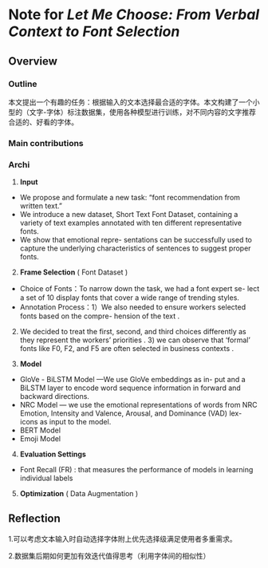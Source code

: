 # **Note** for *Let Me Choose: From Verbal Context to Font Selection*

## Overview


### Outline

本文提出一个有趣的任务：根据输入的文本选择最合适的字体。本文构建了一个小型的（文字-字体）标注数据集，使用各种模型进行训练，对不同内容的文字推荐合适的、好看的字体。


### Main contributions


### Archi

1. **Input**
- We propose and formulate a new task: “font recommendation from written text.” 
- We introduce a new dataset, Short Text Font Dataset, containing a variety of text examples annotated with ten different representative fonts. 
- We show that emotional repre- sentations can be successfully used to capture the underlying characteristics of sentences to suggest proper fonts. 

2. **Frame Selection** ( Font Dataset )
- Choice of Fonts：To narrow down the task, we had a font expert se- lect a set of 10 display fonts that cover a wide range of trending styles. 
- Annotation Process：1）We also needed to ensure workers selected fonts based on the compre- hension of the text . 
2) We decided to treat the first, second, and third choices differently as they represent the workers’ priorities . 3) we can observe that ‘formal’ fonts like F0, F2, and F5 are often selected in business contexts .

3. **Model**
- GloVe - BiLSTM Model —We use GloVe embeddings as in- put and a BiLSTM layer to encode word sequence information in forward and backward directions. 
- NRC Model — we use the emotional representations of words from NRC Emotion, Intensity and Valence, Arousal, and Dominance (VAD) lex- icons as input to the model. 
- BERT Model
- Emoji Model 

4. **Evaluation Settings**
- Font Recall (FR) : that measures the performance of models in learning individual labels 

5. **Optimization** ( Data Augmentation )



## Reflection

1.可以考虑文本输入时自动选择字体附上优先选择级满足使用者多重需求。

2.数据集后期如何更加有效迭代值得思考（利用字体间的相似性）

